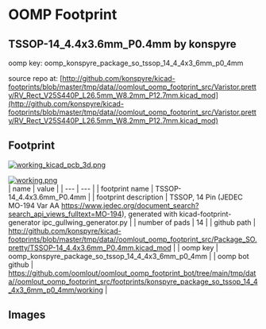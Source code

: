 # OOMP Footprint  
## TSSOP-14_4.4x3.6mm_P0.4mm  by konspyre  
  
oomp key: oomp_konspyre_package_so_tssop_14_4_4x3_6mm_p0_4mm  
  
source repo at: [http://github.com/konspyre/kicad-footprints/blob/master/tmp/data//oomlout_oomp_footprint_src/Varistor.pretty/RV_Rect_V25S440P_L26.5mm_W8.2mm_P12.7mm.kicad_mod](http://github.com/konspyre/kicad-footprints/blob/master/tmp/data//oomlout_oomp_footprint_src/Varistor.pretty/RV_Rect_V25S440P_L26.5mm_W8.2mm_P12.7mm.kicad_mod)  
## Footprint  
  
[![working_kicad_pcb_3d.png](working_kicad_pcb_3d_600.png)](working_kicad_pcb_3d.png)  
  
[![working.png](working_600.png)](working.png)  
| name | value | 
| --- | --- | 
| footprint name | TSSOP-14_4.4x3.6mm_P0.4mm | 
| footprint description | TSSOP, 14 Pin (JEDEC MO-194 Var AA https://www.jedec.org/document_search?search_api_views_fulltext=MO-194), generated with kicad-footprint-generator ipc_gullwing_generator.py | 
| number of pads | 14 | 
| github path | http://github.com/konspyre/kicad-footprints/blob/master/tmp/data//oomlout_oomp_footprint_src/Package_SO.pretty/TSSOP-14_4.4x3.6mm_P0.4mm.kicad_mod | 
| oomp key | oomp_konspyre_package_so_tssop_14_4_4x3_6mm_p0_4mm | 
| oomp bot github | https://github.com/oomlout/oomlout_oomp_footprint_bot/tree/main/tmp/data//oomlout_oomp_footprint_src/footprints/konspyre_package_so_tssop_14_4_4x3_6mm_p0_4mm/working | 
## Images  
